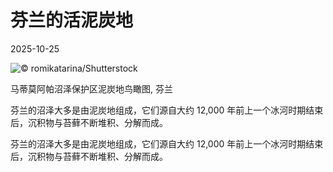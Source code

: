 # 芬兰的活泥炭地

2025-10-25

![](https://cn.bing.com/th?id=OHR.MartimoaapaFinland_ZH-CN1066271356_UHD.jpg "© romikatarina/Shutterstock")

马蒂莫阿帕沼泽保护区泥炭地鸟瞰图, 芬兰

芬兰的沼泽大多是由泥炭地组成，它们源自大约 12,000 年前上一个冰河时期结束后，沉积物与苔藓不断堆积、分解而成。

芬兰的沼泽大多是由泥炭地组成，它们源自大约 12,000 年前上一个冰河时期结束后，沉积物与苔藓不断堆积、分解而成。


